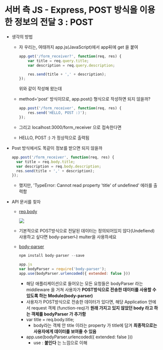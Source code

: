 # 서버 측 JS - Express, POST 방식을 이용한 정보의 전달 3 : POST

- 생각의 방법

  - 자 우리는, 여태까지 app.js(JavaScript)에서 app뒤에 get 을 붙여

    ```js
    app.get('/form_receiver?', function(req, res) {
    	var title = req.query.title;
    	var description = req.query.description;

    	res.send(title + ',' + description);
    });
    ```

    위와 같이 작성해 왔는데

  - method='post' 방식이므로, app.post() 형식으로 작성하면 되지 않을까?

    ```js
    app.post('/form_receiver', function(req, res) {
    	res.send('HELLO, POST :)');
    });
    ```

  - 그리고 localhost:3000/form_receiver 으로 접속한다면

  - HELLO, POST :) 가 정상적으로 출력됨

- Post 방식에서도 똑같이 정보를 받으면 되지 않을까

  ```js
  app.post('/form_receiver', function(req, res) {
  	var title = req.body.title;
  	var description = req.body.description;
  	res.send(title + ',' + description);
  });
  ```

  - 했지만, 'TypeError: Cannot read property 'title' of undefined' 에러를 출력함

- API 문서를 찾자

  - [req.body](http://expressjs.com/en/4x/api.html#req.body)

    ![](https://github.com/antaehyeon/WinterVacation_Project/blob/master/Image/%EC%8A%A4%ED%81%AC%EB%A6%B0%EC%83%B7%202018-01-01%20%EC%98%A4%ED%9B%84%2011.48.23.png)

  - 기본적으로 POST방식으로 전달된 데이터는 정의되어있지 않다(Undefiend)
    사용하고 싶다면 body-parser나 multer을 사용하세요

  - [body-parser](https://www.npmjs.com/package/body-parser) 

    ```js
    npm install body-parser --save

    app.js
    var bodyParser = require('body-parser');
    app.use(bodyParser.urlencoded({ extended: false }))
    ```

    - 해당 애플리케이션으로 들어오는 모든 요청들은 bodyParser 라는 middleware 을 거쳐 사용자가 **POST방식으로 전송한 데이터를 사용할 수 있도록 하는 Module(body-parser)**
    - 사용자가 POST방식으로 전송한 데이터가 있다면, 해당 Application 안에서 request 객체 (function-req)가 **원래 가지고 있지 않았던 body 라고 하는 객체를 bodyParser 가 추가함**
    - var title = req.body.title;
      - body라는 객체 안 title 이라는 property 가 title에 담겨 **최종적으로는 사용자에게 데이터를 보여줄 수 있음**
    - app.use(bodyParser.urlencoded({ extended: false }))
      - use : **붙인다** 는 느낌으로 이해